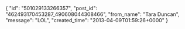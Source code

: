  {
   "id": "501029133266357",
   "post_id": "462493170453287_490608044308466",
   "from_name": "Tara Duncan",
   "message": "LOL",
   "created_time": "2013-04-09T01:59:26+0000"
 }
